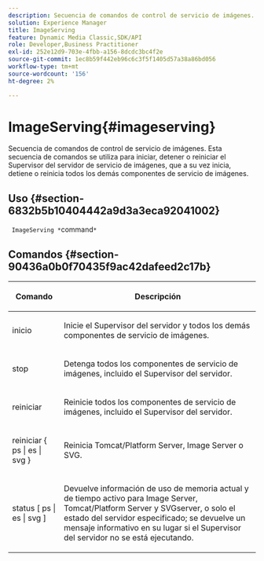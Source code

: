 ```yaml
---
description: Secuencia de comandos de control de servicio de imágenes. Esta secuencia de comandos se utiliza para iniciar, detener o reiniciar el Supervisor del servidor de servicio de imágenes, que a su vez inicia, detiene o reinicia todos los demás componentes de servicio de imágenes.
solution: Experience Manager
title: ImageServing
feature: Dynamic Media Classic,SDK/API
role: Developer,Business Practitioner
exl-id: 252e12d9-703e-4fbb-a156-8dcdc3bc4f2e
source-git-commit: 1ec8b59f442eb96c6c3f5f1405d57a38a86bd056
workflow-type: tm+mt
source-wordcount: '156'
ht-degree: 2%

---
```


# ImageServing{#imageserving}

Secuencia de comandos de control de servicio de imágenes. Esta secuencia de comandos se utiliza para iniciar, detener o reiniciar el Supervisor del servidor de servicio de imágenes, que a su vez inicia, detiene o reinicia todos los demás componentes de servicio de imágenes.

## Uso {#section-6832b5b10404442a9d3a3eca92041002}

` ImageServing *`command`*`

## Comandos {#section-90436a0b0f70435f9ac42dafeed2c17b}

<table id="table_692C6A043F9747C88929FF20373EC88C"> 
 <thead> 
  <tr> 
   <th colname="col1" class="entry"> <p>Comando </p> </th> 
   <th colname="col2" class="entry"> <p>Descripción </p> </th> 
  </tr> 
 </thead>
 <tbody> 
  <tr> 
   <td colname="col1"> <p> <span class="codeph"> inicio </span> </p> </td> 
   <td colname="col2"> <p> Inicie el Supervisor del servidor y todos los demás componentes de servicio de imágenes. </p> </td> 
  </tr> 
  <tr> 
   <td colname="col1"> <p> <span class="codeph"> stop  </span> </p> </td> 
   <td colname="col2"> <p> Detenga todos los componentes de servicio de imágenes, incluido el Supervisor del servidor. </p> </td> 
  </tr> 
  <tr> 
   <td colname="col1"> <p> <span class="codeph"> reiniciar </span> </p> </td> 
   <td colname="col2"> <p>Reinicie todos los componentes de servicio de imágenes, incluido el Supervisor del servidor. </p> </td> 
  </tr> 
  <tr> 
   <td colname="col1"> <p> <span class="codeph"> reiniciar { ps | es | svg }  </span> </p> </td> 
   <td colname="col2"> <p> Reinicia Tomcat/Platform Server, Image Server o SVG. </p> </td> 
  </tr> 
  <tr> 
   <td colname="col1"> <p> <span class="codeph"> status [ ps | es | svg ]  </span> </p> </td> 
   <td colname="col2"> <p>Devuelve información de uso de memoria actual y de tiempo activo para Image Server, Tomcat/Platform Server y SVGserver, o solo el estado del servidor especificado; se devuelve un mensaje informativo en su lugar si el Supervisor del servidor no se está ejecutando. </p> </td> 
  </tr> 
 </tbody> 
</table>
